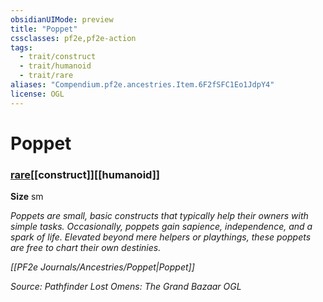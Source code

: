 ```yaml
---
obsidianUIMode: preview
title: "Poppet"
cssclasses: pf2e,pf2e-action
tags:
  - trait/construct
  - trait/humanoid
  - trait/rare
aliases: "Compendium.pf2e.ancestries.Item.6F2fSFC1Eo1JdpY4"
license: OGL
---
```

# Poppet

### [rare](rare "Rare Rarity Trait")[[construct]][[humanoid]]



**Size** sm


_Poppets are small, basic constructs that typically help their owners with simple tasks. Occasionally, poppets gain sapience, independence, and a spark of life. Elevated beyond mere helpers or playthings, these poppets are free to chart their own destinies._

_[[PF2e Journals/Ancestries/Poppet|Poppet]]_

*Source: Pathfinder Lost Omens: The Grand Bazaar*
*OGL*